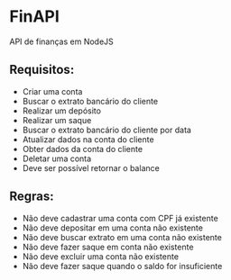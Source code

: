 # FinAPI
API de finanças em NodeJS

## Requisitos:

- Criar uma conta
- Buscar o extrato bancário do cliente
- Realizar um depósito
- Realizar um saque
- Buscar o extrato bancário do cliente por data
- Atualizar dados na conta do cliente
- Obter dados da conta do cliente
- Deletar uma conta
- Deve ser possível retornar o balance

## Regras:

- Não deve cadastrar uma conta com CPF já existente
- Não deve depositar em uma conta não existente
- Não deve buscar extrato em uma conta não existente
- Não deve fazer saque em conta não existente
- Não deve excluir uma conta não existente
- Não deve fazer saque quando o saldo for insuficiente
